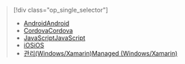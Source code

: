 > [!div class="op_single_selector"]
> * [<span data-ttu-id="7f04f-101">Android</span><span class="sxs-lookup"><span data-stu-id="7f04f-101">Android</span></span>](../articles/app-service-mobile/app-service-mobile-android-how-to-use-client-library.md)
> * [<span data-ttu-id="7f04f-102">Cordova</span><span class="sxs-lookup"><span data-stu-id="7f04f-102">Cordova</span></span>](../articles/app-service-mobile/app-service-mobile-cordova-how-to-use-client-library.md)
> * [<span data-ttu-id="7f04f-103">JavaScript</span><span class="sxs-lookup"><span data-stu-id="7f04f-103">JavaScript</span></span>](../articles/app-service-mobile/app-service-mobile-html-how-to-use-client-library.md)
> * [<span data-ttu-id="7f04f-104">iOS</span><span class="sxs-lookup"><span data-stu-id="7f04f-104">iOS</span></span>](../articles/app-service-mobile/app-service-mobile-ios-how-to-use-client-library.md)
> * [<span data-ttu-id="7f04f-105">관리(Windows/Xamarin)</span><span class="sxs-lookup"><span data-stu-id="7f04f-105">Managed (Windows/Xamarin)</span></span>](../articles/app-service-mobile/app-service-mobile-dotnet-how-to-use-client-library.md)
> 
> 

